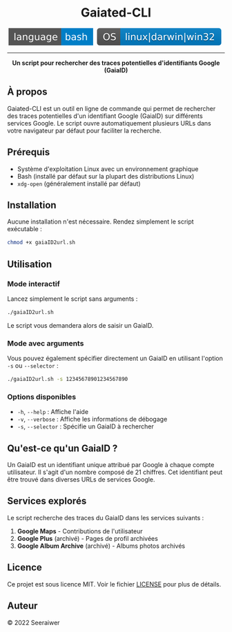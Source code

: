 <div align="center"><h1>Gaiated-CLI</h1>
<div>
    <img src="img/bash.svg" style="margin-right: 5px;"> 
    <img src="img/os.svg" style="margin-right: 5px;">
</div>
<hr>
<b>Un script pour rechercher des traces potentielles d'identifiants Google (GaiaID)</b>
</div>

## À propos

Gaiated-CLI est un outil en ligne de commande qui permet de rechercher des traces potentielles d'un identifiant Google (GaiaID) sur différents services Google. Le script ouvre automatiquement plusieurs URLs dans votre navigateur par défaut pour faciliter la recherche.

## Prérequis

- Système d'exploitation Linux avec un environnement graphique
- Bash (installé par défaut sur la plupart des distributions Linux)
- `xdg-open` (généralement installé par défaut)

## Installation

Aucune installation n'est nécessaire. Rendez simplement le script exécutable :

```bash
chmod +x gaiaID2url.sh
```

## Utilisation

### Mode interactif

Lancez simplement le script sans arguments :

```bash
./gaiaID2url.sh
```

Le script vous demandera alors de saisir un GaiaID.

### Mode avec arguments

Vous pouvez également spécifier directement un GaiaID en utilisant l'option `-s` ou `--selector` :

```bash
./gaiaID2url.sh -s 12345678901234567890
```

### Options disponibles

- `-h`, `--help` : Affiche l'aide
- `-v`, `--verbose` : Affiche les informations de débogage
- `-s`, `--selector` : Spécifie un GaiaID à rechercher

## Qu'est-ce qu'un GaiaID ?

Un GaiaID est un identifiant unique attribué par Google à chaque compte utilisateur. Il s'agit d'un nombre composé de 21 chiffres. Cet identifiant peut être trouvé dans diverses URLs de services Google.

## Services explorés

Le script recherche des traces du GaiaID dans les services suivants :

1. **Google Maps** - Contributions de l'utilisateur
2. **Google Plus** (archivé) - Pages de profil archivées
3. **Google Album Archive** (archivé) - Albums photos archivés

## Licence

Ce projet est sous licence MIT. Voir le fichier [LICENSE](LICENSE) pour plus de détails.

## Auteur

© 2022 Seeraiwer
